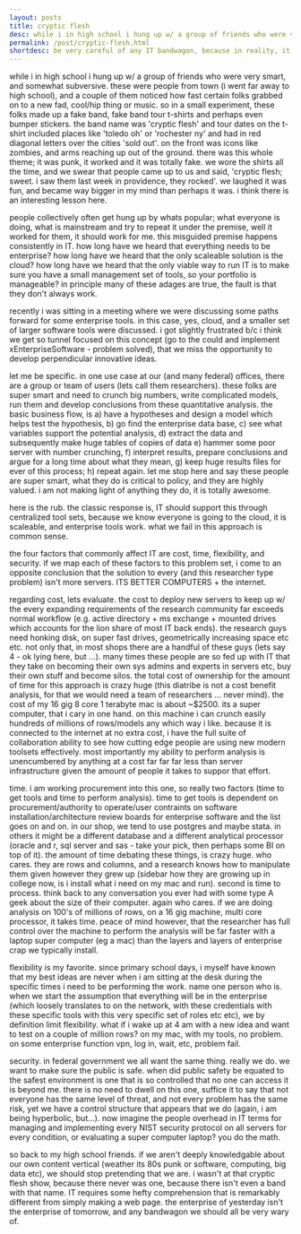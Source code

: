 ```yaml
---
layout: posts
title: cryptic flesh
desc: while i in high school i hung up w/ a group of friends who were very smart, and somewhat subversive.  these were people from town (i went far away to high school), and a couple of them noticed how fast certain folks grabbed on to a new fad, cool/hip thing or music. 
permalink: /post/cryptic-flesh.html
shortdesc: be very careful of any IT bandwagon, because in reality, it might be a fake band
---
```


while i in high school i hung up w/ a group of friends who were very smart, and somewhat subversive.  these were people from town (i went far away to high school), and a couple of them noticed how fast certain folks grabbed on to a new fad, cool/hip thing or music.  so in a small experiment, these folks made up a fake band, fake band tour t-shirts and perhaps even bumper stickers.  the band name was 'cryptic flesh' and tour dates on the t-shirt included places like 'toledo oh' or 'rochester ny' and had in red diagonal letters over the cities 'sold out'.  on the front was icons like zombies, and arms reaching up out of the ground.  there was this whole theme; it was punk, it worked and it was totally fake.  we wore the shirts all the time, and we swear that people came up to us and said, 'cryptic flesh; sweet.  i saw them last week in providence, they rocked'.  we laughed it was fun, and became way bigger in my mind than perhaps it was.  i think there is an interesting lesson here.

people collectively often get hung up by whats popular; what everyone is doing, what is mainstream and try to repeat it under the premise, well it worked for them, it should work for me.  this misguided premise happens consistently in IT.  how long have we heard that everything needs to be enterprise?  how long have we heard that the only scaleable solution is the cloud?  how long have we heard that the only viable way to run IT is to make sure you have a small management set of tools, so your portfolio is manageable?  in principle many of these adages are true, the fault is that they don't always work.

recently i was sitting in a meeting where we were discussing some paths forward for some enterprise tools.  in this case, yes, cloud, and a smaller set of larger software tools were discussed.  i got slightly frustrated b/c i think we get so tunnel focused on this concept (go to the could and implement xEnterpriseSoftware - problem solved), that we miss the opportunity to develop perpendicular innovative ideas.  

let me be specific.  in one use case at our (and many federal) offices, there are a group or team of users (lets call them researchers).  these folks are super smart and need to crunch big numbers, write complicated models, run them and develop conclusions from these quantitative analysis.  the basic business flow, is a) have a hypotheses and design a model which helps test the hypothesis, b) go find the enterprise data base, c) see what variables support the potential analysis, d) extract the data and subsequently make huge tables of copies of data e) hammer some poor server with number crunching, f) interpret results, prepare conclusions and argue for a long time about what they mean, g) keep huge results files for ever of this process; h) repeat again.  let me stop here and say these people are super smart, what they do is critical to policy, and they are highly valued.  i am not making light of anything they do, it is totally awesome.

here is the rub.  the classic response is, IT should support this through centralized tool sets, because we know everyone is going to the cloud, it is scaleable, and enterprise tools work.  what we fail in this approach is common sense.  

the four factors that commonly affect IT are cost, time, flexibility, and security.  if we map each of these factors to this problem set, i come to an opposite conclusion that the solution to every (and this researcher type problem) isn't more servers.  ITS BETTER COMPUTERS + the internet.  

regarding cost, lets evaluate.  the cost to deploy new servers to keep up w/ the every expanding requirements of the research community far exceeds normal workflow (e.g. active directory + ms exchange + mounted drives which accounts for the lion share of most IT back ends).  the research guys need honking disk, on super fast drives, geometrically increasing space etc etc.  not only that, in most shops there are a handful of these guys (lets say 4 - ok lying here, but ...).  many times these people are so fed up with IT that they take on becoming their own sys admins and experts in servers etc, buy their own stuff and become silos.  the total cost of ownership for the amount of time for this approach is crazy huge (this diatribe is not a cost benefit analysis, for that we would need a team of researchers ... never mind).  the cost of my 16 gig 8 core 1 terabyte mac is about ~$2500.  its a super computer, that i cary in one hand.  on this machine i can crunch easily hundreds of millions of rows/models any which way i like.  because it is connected to the internet at no extra cost, i have the full suite of collaboration ability to see how cutting edge people are using new modern toolsets effectively.  most importantly my ability to perform analysis is unencumbered by anything at a cost far far far less than server infrastructure given the amount of people it takes to suppor that effort.

time.  i am working procurement into this one, so really two factors (time to get tools and time to perform analysis).  time to get tools is dependent on procurement/authority to operate/user contraints on software installation/architecture review boards for enterprise software and the list goes on and on.  in our shop, we tend to use postgres and maybe stata.  in others it might be a different database and a different analytical processor (oracle and r, sql server and sas - take your pick, then perhaps some BI on top of it).  the amount of time debating these things, is crazy huge.  who cares.  they are rows and columns, and a research knows how to manipulate them given however they grew up (sidebar how they are growing up in college now, is i install what i need on my mac and run).  second is time to process.  think back to any conversation you ever had with some type A geek about the size of their computer.  again who cares.  if we are doing analysis on 100's of millions of rows, on a 16 gig machine, multi core processor, it takes time.  peace of mind however, that the researcher has full control over the machine to perform the analysis will be far faster with a laptop super computer (eg a mac) than the layers and layers of enterprise crap we typically install.

flexibility is my favorite.  since primary school days, i myself have known that my best ideas are never when i am sitting at the desk during the specific times i need to be performing the work.  name one person who is.  when we start the assumption that everything will be in the enterprise (which loosely translates to on the network, with these credentials with these specific tools with this very specific set of roles etc etc), we by definition limit flexibility.  what if i wake up at 4 am with a new idea and want to test on a couple of million rows?  on my mac, with my tools, no problem.  on some enterprise function vpn, log in, wait, etc, problem fail. 

security.  in federal government we all want the same thing.  really we do.  we want to make sure the public is safe.  when did public safety be equated to the safest environment is one that is so controlled that no one can access it is beyond me.  there is no need to dwell on this one, suffice it to say that not everyone has the same level of threat, and not every problem has the same risk, yet we have a control structure that appears that we do (again, i am being hyperbolic, but...).  now imagine the people overhead in IT terms for managing and implementing every NIST security protocol on all servers for every condition, or evaluating a super computer laptop?  you do the math.

so back to my high school friends. if we aren't deeply knowledgable about our own content vertical (weather its 80s punk or  software, computing, big data etc), we should stop pretending that we are.  i wasn't at that cryptic flesh show, because there never was one, because there isn't even a band with that name.  IT requires some hefty comprehension that is remarkably different from simply making a web page.  the enterprise of yesterday isn't the enterprise of tomorrow, and any bandwagon we should all be very wary of.
